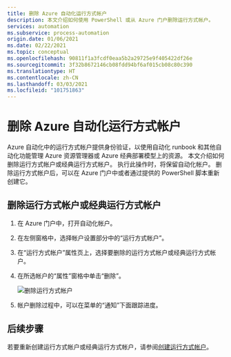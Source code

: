 ```yaml
---
title: 删除 Azure 自动化运行方式帐户
description: 本文介绍如何使用 PowerShell 或从 Azure 门户删除运行方式帐户。
services: automation
ms.subservice: process-automation
origin.date: 01/06/2021
ms.date: 02/22/2021
ms.topic: conceptual
ms.openlocfilehash: 90811f1a3fcdf0eaa5b2a29725e9f405422df26e
ms.sourcegitcommit: 3f32b8672146cb08fdd94bf6af015cb08c80c390
ms.translationtype: HT
ms.contentlocale: zh-CN
ms.lasthandoff: 03/03/2021
ms.locfileid: "101751863"
---
```

# <a name="delete-an-azure-automation-run-as-account"></a>删除 Azure 自动化运行方式帐户

Azure 自动化中的运行方式帐户提供身份验证，以使用自动化 runbook 和其他自动化功能管理 Azure 资源管理器或 Azure 经典部署模型上的资源。 本文介绍如何删除运行方式帐户或经典运行方式帐户。 执行此操作时，将保留自动化帐户。 删除运行方式帐户后，可以在 Azure 门户中或者通过提供的 PowerShell 脚本重新创建它。

## <a name="delete-a-run-as-or-classic-run-as-account"></a>删除运行方式帐户或经典运行方式帐户

1. 在 Azure 门户中，打开自动化帐户。

2. 在左侧窗格中，选择帐户设置部分中的“运行方式帐户”。

3. 在“运行方式帐户”属性页上，选择要删除的运行方式帐户或经典运行方式帐户。

4. 在所选帐户的“属性”窗格中单击“删除”。

   ![删除运行方式帐户](media/delete-run-as-account/automation-account-delete-run-as.png)

5. 帐户删除过程中，可以在菜单的“通知”下面跟踪进度。

## <a name="next-steps"></a>后续步骤

若要重新创建运行方式帐户或经典运行方式帐户，请参阅[创建运行方式帐户](create-run-as-account.md)。